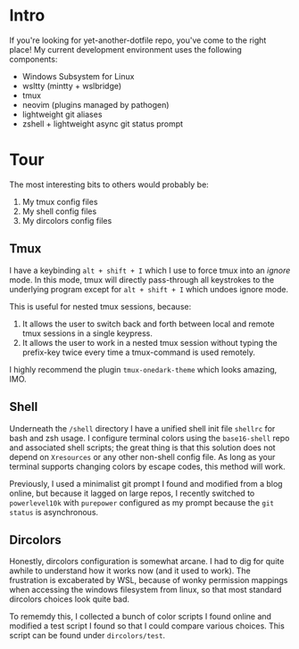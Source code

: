 # Intro

If you're looking for yet-another-dotfile repo, you've come to the right place!
My current development environment uses the following components:

- Windows Subsystem for Linux
- wsltty (mintty + wslbridge)
- tmux
- neovim (plugins managed by pathogen)
- lightweight git aliases
- zshell + lightweight async git status prompt

# Tour

The most interesting bits to others would probably be:

1. My tmux config files
2. My shell config files
3. My dircolors config files

## Tmux

I have a keybinding `alt + shift + I` which I use to force tmux into an *ignore*
mode. In this mode, tmux will directly pass-through all keystrokes to the underlying
program except for `alt + shift + I` which undoes ignore mode.

This is useful for nested tmux sessions, because:

1. It allows the user to switch back and forth between local and remote tmux sessions in a single keypress.
2. It allows the user to work in a nested tmux session without typing the prefix-key twice every time a tmux-command
   is used remotely.

I highly recommend the plugin `tmux-onedark-theme` which looks amazing, IMO. 

## Shell

Underneath the `/shell` directory I have a unified shell init file `shellrc` for bash and zsh usage.
I configure terminal colors using the `base16-shell` repo and associated shell scripts;
the great thing is that this solution does not depend on `Xresources` or any other non-shell config file.
As long as your terminal supports changing colors by escape codes, this method will work.

Previously, I used a minimalist git prompt I found and modified from a blog online, but because it lagged on large repos,
I recently switched to `powerlevel10k` with `purepower` configured as my prompt because the `git status` is asynchronous.

## Dircolors

Honestly, dircolors configuration is somewhat arcane.
I had to dig for quite awhile to understand how it works now (and it used to work).
The frustration is excaberated by WSL, because of wonky permission mappings when accessing the windows filesystem
from linux, so that most standard dircolors choices look quite bad.

To rememdy this, I collected a bunch of color scripts I found online and modified a test script I
found so that I could compare various choices. This script can be found under `dircolors/test`.

